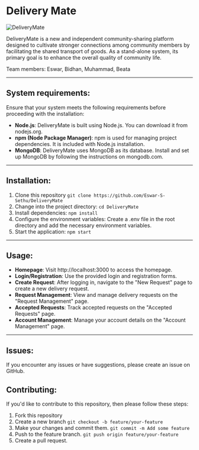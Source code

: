 # Delivery Mate

![DeliveryMate](https://i.ibb.co/8zydYrx/logo.png)


DeliveryMate is a new and independent community-sharing platform designed to 
cultivate stronger connections among community members by facilitating the 
shared transport of goods. As a stand-alone system, its primary goal is to enhance 
the overall quality of community life.

Team members: Eswar, Bidhan, Muhammad, Beata

---

## System requirements:

Ensure that your system meets the following requirements before proceeding with the installation:
- **Node.js**: DeliveryMate is built using Node.js. You can download it from nodejs.org.
- **npm (Node Package Manager)**: npm is used for managing project dependencies. It is included with Node.js installation.
- **MongoDB**: DeliveryMate uses MongoDB as its database. Install and set up MongoDB by following the instructions on mongodb.com.

---

## Installation:

1. Clone this repository
   `git clone https://github.com/Eswar-S-Sethu/DeliveryMate`
2. Change into the project directory:
   `cd DeliveryMate`
3. Install dependencies:
   `npm install`
4. Configure the environment variables:
   Create a .env file in the root directory and add the necessary environment variables.
5. Start the application:
   `npm start`

---

## Usage:
- **Homepage**: Visit http://localhost:3000 to access the homepage.
- **Login/Registration**: Use the provided login and registration forms.
- **Create Request**: After logging in, navigate to the "New Request" page to create a new delivery request.
- **Request Management**: View and manage delivery requests on the "Request Management" page.
- **Accepted Requests**: Track accepted requests on the "Accepted Requests" page.
- **Account Management**: Manage your account details on the "Account Management" page.

---
## Issues:
If you encounter any issues or have suggestions, please create an issue on GitHub.

## Contributing:
If you'd like to contribute to this repository, then please follow these steps:

1. Fork this repository
2. Create a new branch
   `git checkout -b feature/your-feature`
3. Make your changes and commit them.
   `git commit -m Add some feature`
4. Push to the feature branch.
   `git push origin feature/your-feature`
5. Create a pull request.


